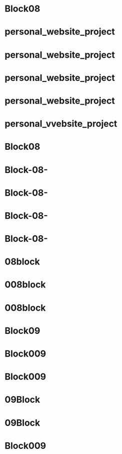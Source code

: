 # Block08
# personal_website_project
# personal_website_project
# personal_website_project
# personal_website_project
# personal_vvebsite_project
# Block08
# Block-08-
# Block-08-
# Block-08-
# Block-08-
# 08block
# 008block
# 008block
# Block09
# Block009
# Block009
# 09Block
# 09Block
# Block009
